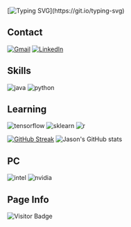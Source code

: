 [![Typing SVG](https://readme-typing-svg.demolab.com?font=Robot&size=40&duration=2000&pause=1300&center=true&vCenter=true&width=500&height=200&lines=Welcome+to+my+Github!;Take+a+look+around!)](https://git.io/typing-svg)


## Contact
[![Gmail](https://img.shields.io/badge/Gmail-D14836?style=for-the-badge&logo=gmail&logoColor=white)](mailto:jasontang0226@gmail.com)
[![LinkedIn](https://img.shields.io/badge/LinkedIn-0077B5?style=for-the-badge&logo=linkedin&logoColor=white)](https://www.linkedin.com/in/jason-tang-on21/)

## Skills
![java](https://img.shields.io/badge/Java-ED8B00?style=for-the-badge&logo=java&logoColor=white)
![python](https://img.shields.io/badge/Python-3776AB?style=for-the-badge&logo=python&logoColor=ffdd54)


## Learning
![tensorflow](https://img.shields.io/badge/TensorFlow-FF6F00?style=for-the-badge&logo=tensorflow&logoColor=white)
![sklearn](https://img.shields.io/badge/SciKit_Learn-2a7ac9?style=for-the-badge&logo=scikitlearn&logoColor=orange)
![r](https://img.shields.io/badge/R-3776AB?style=for-the-badge&logo=r&logoColor=white)

[![GitHub Streak](http://github-readme-streak-stats.herokuapp.com?user=jtang25&theme=github-dark-blue&show_icons=true&hide_border=true&border_radius=0)](https://git.io/streak-stats)
![Jason's GitHub stats](https://github-readme-stats.vercel.app/api?username=jtang25&show_icons=true&theme=transparent&hide_border=true)

## PC
![intel](https://img.shields.io/badge/Intel-Core_i9_13900KF-0071C5?style=for-the-badge&logo=intel&logoColor=white)
![nvidia](https://img.shields.io/badge/NVIDIA-RTX_4080-76B900?style=for-the-badge&logo=nvidia&logoColor=white)

## Page Info
![Visitor Badge](https://visitor-badge-reloaded.herokuapp.com/badge?page_id=jtang25&style=for-the-badge&logo=github&logoColor=white&color=5AC69D&labelColor=white)
